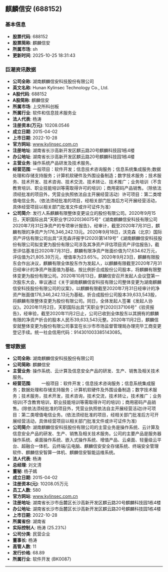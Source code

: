 ## 麒麟信安 (688152)

### 基本信息

- **股票代码**: 688152
- **股票简称**: 麒麟信安
- **所属市场**: sh
- **更新时间**: 2025-10-25 18:31:43

### 巨潮资讯数据

- **公司全称**: 湖南麒麟信安科技股份有限公司
- **英文名称**: Hunan Kylinsec Technology Co., Ltd.
- **A股代码**: 688152
- **A股简称**: 麒麟信安
- **所属市场**: 上交所科创板
- **所属行业**: 软件和信息技术服务业
- **法人代表**: 杨涛
- **注册资本(万元)**: 10208.0546
- **成立日期**: 2015-04-02
- **上市日期**: 2022-10-28
- **官方网站**: www.kylinsec.com.cn
- **注册地址**: 湖南省长沙高新开发区麒云路20号麒麟科技园1栋4楼
- **办公地址**: 湖南省长沙高新开发区麒云路20号麒麟科技园1栋4楼
- **主营业务**: 操作系统产品研发及技术服务。
- **经营范围**: 一般项目：软件开发；信息技术咨询服务；信息系统集成服务;数据处理和存储支持服务；计算机软硬件及外围设备制造；数字技术服务；技术服务、技术开发、技术咨询、技术交流、技术转让、技术推广；业务培训（不含教育培训、职业技能培训等需取得许可的培训）；商用密码产品销售。（除依法须经批准的项目外，凭营业执照依法自主开展经营活动）许可项目：第二类增值电信业务。（依法须经批准的项目，经相关部门批准后方可开展经营活动，具体经营项目以相关部门批准文件或许可证件为准）
- **公司简介**: 发行人系麒麟有限整体变更设立的股份有限公司。2020年9月15日，天职国际出具“天职业字[2020]36075号”《湖南麒麟信安科技有限公司2020年7月31日净资产的专项审计报告》，经审计，截至2020年7月31日，麒麟有限的净资产为176,346,242.13元。2020年9月18日，沃克森（北京）国际资产评估有限公司出具“沃克森评报字(2020)第1419号”《湖南麒麟信安科技股份有限公司拟变更为股份有限公司涉及其净资产评估项目资产评估报告》，截至评估基准日2020年7月31日，麒麟有限净资产账面价值为17,634.62万元，评估值为21,805.39万元，增值率为23.65%。2020年9月23日，麒麟有限股东会作出决议，麒麟有限全体股东作为发起人，以麒麟有限截至2020年7月31日经审计的净资产账面值为基础，按比例折合成股份公司股本，将麒麟有限整体变更为股份有限公司。2020年10月13日，麒麟信安召开发起人会议暨第一次股东大会，审议通过《关于湖南麒麟信安科技有限公司整体变更为湖南麒麟信安科技股份有限公司的议案》，以麒麟有限截至2020年7月31日经审计的净资产账面值176,346,242.13元为基础，折合成股份公司股本39,633,543股，将麒麟有限整体变更为股份有限公司。同日，全体发起人签署《发起人协议》。2020年11月2日，天职国际出具“天职业字[2020]37106号”《验资报告》，经审验，截至2020年11月2日止，公司已收到全体股东以其拥有的麒麟有限的净资产折合的股本人民币39,633,543元整。2020年11月2日，麒麟信安就整体变更为股份有限公司事宜在长沙市市场监督管理局办理完毕工商变更登记手续。统一社会信用代码：914301003385143085。

### 雪球数据

- **公司全称**: 湖南麒麟信安科技股份有限公司
- **公司简称**: 麒麟信安
- **主营业务**: 操作系统、云计算及信息安全产品的研发、生产、销售及相关技术服务。
- **经营范围**: 　　一般项目：软件开发；信息技术咨询服务；信息系统集成服务；数据处理和存储支持服务；计算机软硬件及外围设备制造；数字技术服务；技术服务，技术开发，技术咨询，技术交流，技术转让，技术推广；业务培训(不含教育培训，职业技能培训等需取得许可的培训)；商用密码产品销售。(除依法须经批准的项目外，凭营业执照依法自主开展经营活动)许可项目：第二类增值电信业务。(依法须经批准的项目，经相关部门批准后方可开展经营活动，具体经营项目以相关部门批准文件或许可证件为准)
- **公司简介**: 湖南麒麟信安科技股份有限公司的主营业务是操作系统、云计算及信息安全产品的研发、生产、销售及相关技术服务。公司的主要产品是服务器操作系统、桌面操作系统、嵌入式操作系统、增值产品、云桌面、轻量级云平台、超融合一体机、云终端/云电脑、麒麟信安安全存储系统、终端安全管理软件、麒麟信安智算一体机、麒麟信安智能运维系统。
- **法人代表**: 杨涛
- **总经理**: 刘文清
- **董秘**: 杨子嫣
- **成立日期**: 2015-04-02
- **注册资本(元)**: 10208.05万元
- **员工人数**: 580
- **官方网站**: www.kylinsec.com.cn
- **注册地址**: 湖南省长沙市岳麓区长沙高新开发区麒云路20号麒麟科技园1栋4楼
- **办公地址**: 湖南省长沙市岳麓区长沙高新开发区麒云路20号麒麟科技园1栋4楼
- **上市日期**: 2022-10-28
- **所属省份**: 湖南省
- **实际控制人**: 杨涛 (25.23%)
- **公司分类**: 民营企业
- **董事长**: 杨涛
- **高管人数**: 11
- **发行价格**: 68.89
- **所属行业**: 软件开发 (BK0087)

---